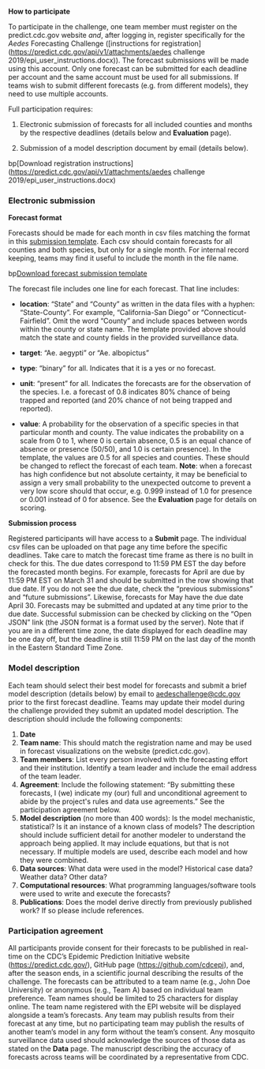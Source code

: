**How to participate**

To participate in the challenge, one team member must register on the predict.cdc.gov website *and*, after logging in, register specifically for the *Aedes* Forecasting Challenge ([instructions for registration](https://predict.cdc.gov/api/v1/attachments/aedes challenge 2019/epi_user_instructions.docx)). The forecast submissions will be made using this account. Only one forecast can be submitted for each deadline per account and the same account must be used for all submissions. If teams wish to submit different forecasts (e.g. from different models), they need to use multiple accounts.

Full participation requires:

1. Electronic submission of forecasts for all included counties and months by the respective deadlines (details below and **Evaluation** page).

2. Submission of a model description document by email (details below).

bp[Download registration instructions](https://predict.cdc.gov/api/v1/attachments/aedes challenge 2019/epi_user_instructions.docx)

### Electronic submission

**Forecast format**

Forecasts should be made for each month in csv files matching the format in this [submission template](https://predict.cdc.gov/api/v1/attachments/aedes_challenge_2019/submission_template.csv). Each csv should contain forecasts for all counties and both species, but only for a single month. For internal record keeping, teams may find it useful to include the month in the file name. 

bp[Download forecast submission template](https://predict.cdc.gov/api/v1/attachments/aedes_challenge_2019/submission_template.csv)

The forecast file includes one line for each forecast. That line includes:

* **location**: “State” and “County” as written in the data files with a hyphen: “State-County”. For example, “California-San Diego” or “Connecticut-Fairfield”. Omit the word “County” and include spaces between words within the county or state name. The template provided above should match the state and county fields in the provided surveillance data. 

* **target**: “Ae. aegypti” or “Ae. albopictus”

* **type**: “binary” for all. Indicates that it is a yes or no forecast.

* **unit**: “present” for all. Indicates the forecasts are for the observation of the species. I.e. a forecast of 0.8 indicates 80% chance of being trapped and reported (and 20% chance of not being trapped and reported). 

* **value**: A probability for the observation of a specific species in that particular month and county. The value indicates the probability on a scale from 0 to 1, where 0 is certain absence, 0.5 is an equal chance of absence or presence (50/50), and 1.0 is certain presence). In the template, the values are 0.5 for all species and counties. These should be changed to reflect the forecast of each team. **Note**: when a forecast has high confidence but not absolute certainty, it may be beneficial to assign a very small probability to the unexpected outcome to prevent a very low score should that occur, e.g. 0.999 instead of 1.0 for presence or 0.001 instead of 0 for absence. See the **Evaluation** page for details on scoring.  

**Submission process**

Registered participants will have access to a **Submit** page. The individual csv files can be uploaded on that page any time before the specific deadlines. Take care to match the forecast time frame as there is no built in check for this. The due dates correspond to 11:59 PM EST the day before the forecasted month begins. For example, forecasts for April are due by 11:59 PM EST on March 31 and should be submitted in the row showing that due date. If you do not see the due date, check the “previous submissions” and “future submissions”. Likewise, forecasts for May have the due date April 30. Forecasts may be submitted and updated at any time prior to the due date. Successful submission can be checked by clicking on the “Open JSON” link (the JSON format is a format used by the server). Note that if you are in a different time zone, the date displayed for each deadline may be one day off, but the deadline is still 11:59 PM on the last day of the month in the Eastern Standard Time Zone.
 
### Model description

Each team should select their best model for forecasts and submit a brief model description (details below) by email to aedeschallenge@cdc.gov prior to the first forecast deadline. Teams may update their model during the challenge provided they submit an updated model description. The description should include the following components:
 
1. **Date**
2. **Team name**: This should match the registration name and may be used in forecast visualizations on the website (predict.cdc.gov).
3. **Team members**: List every person involved with the forecasting effort and their institution. Identify a team leader and include the email address of the team leader.
4. **Agreement**: Include the following statement: “By submitting these forecasts, I (we) indicate my (our) full and unconditional agreement to abide by the project's rules and data use agreements.” See the participation agreement below.
5. **Model description** (no more than 400 words): Is the model mechanistic, statistical? Is it an instance of a known class of models? The description should include sufficient detail for another modeler to understand the approach being applied. It may include equations, but that is not necessary. If multiple models are used, describe each model and how they were combined.
6. **Data sources**: What data were used in the model? Historical case data? Weather data? Other data?
7. **Computational resources**: What programming languages/software tools were used to write and execute the forecasts?
8. **Publications**: Does the model derive directly from previously published work? If so please include references.

### Participation agreement

All participants provide consent for their forecasts to be published in real-time on the CDC’s Epidemic Prediction Initiative website (https://predict.cdc.gov/), GitHub page (https://github.com/cdcepi), and, after the season ends, in a scientific journal describing the results of the challenge. The forecasts can be attributed to a team name (e.g., John Doe University) or anonymous (e.g., Team A) based on individual team preference. Team names should be limited to 25 characters for display online. The team name registered with the EPI website will be displayed alongside a team’s forecasts. Any team may publish results from their forecast at any time, but no participating team may publish the results of another team’s model in any form without the team’s consent. Any mosquito surveillance data used should acknowledge the sources of those data as stated on the **Data** page. The manuscript describing the accuracy of forecasts across teams will be coordinated by a representative from CDC.
